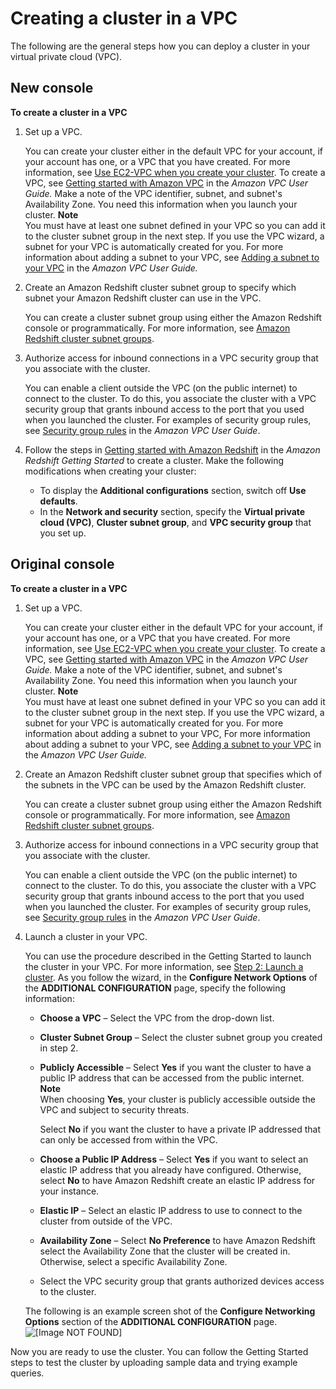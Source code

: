 # Creating a cluster in a VPC<a name="getting-started-cluster-in-vpc"></a>

The following are the general steps how you can deploy a cluster in your virtual private cloud \(VPC\)\. 

## New console<a name="cluster-vpc"></a>

**To create a cluster in a VPC**

1. Set up a VPC\.

   You can create your cluster either in the default VPC for your account, if your account has one, or a VPC that you have created\. For more information, see [Use EC2\-VPC when you create your cluster](working-with-clusters.md#cluster-platforms)\. To create a VPC, see [Getting started with Amazon VPC](https://docs.aws.amazon.com/vpc/latest/userguide/vpc-getting-started.html) in the *Amazon VPC User Guide\.* Make a note of the VPC identifier, subnet, and subnet's Availability Zone\. You need this information when you launch your cluster\. 
**Note**  
You must have at least one subnet defined in your VPC so you can add it to the cluster subnet group in the next step\. If you use the VPC wizard, a subnet for your VPC is automatically created for you\. For more information about adding a subnet to your VPC, see [Adding a subnet to your VPC](https://docs.aws.amazon.com/AmazonVPC/latest/UserGuide/VPC_Subnets.html#AddaSubnet) in the *Amazon VPC User Guide\.*

1. Create an Amazon Redshift cluster subnet group to specify which subnet your Amazon Redshift cluster can use in the VPC\.

   You can create a cluster subnet group using either the Amazon Redshift console or programmatically\. For more information, see [Amazon Redshift cluster subnet groups](working-with-cluster-subnet-groups.md)\.

1. Authorize access for inbound connections in a VPC security group that you associate with the cluster\.

   You can enable a client outside the VPC \(on the public internet\) to connect to the cluster\. To do this, you associate the cluster with a VPC security group that grants inbound access to the port that you used when you launched the cluster\. For examples of security group rules, see [Security group rules](https://docs.aws.amazon.com/AmazonVPC/latest/UserGuide/VPC_SecurityGroups.html#SecurityGroupRules) in the *Amazon VPC User Guide*\. 

1. Follow the steps in [Getting started with Amazon Redshift](https://docs.aws.amazon.com/redshift/latest/gsg/getting-started.html) in the *Amazon Redshift Getting Started* to create a cluster\. Make the following modifications when creating your cluster:
   + To display the **Additional configurations** section, switch off **Use defaults**\. 
   + In the **Network and security** section, specify the **Virtual private cloud \(VPC\)**, **Cluster subnet group**, and **VPC security group** that you set up\.

## Original console<a name="cluster-vpc-originalconsole"></a>

**To create a cluster in a VPC**

1. Set up a VPC\.

   You can create your cluster either in the default VPC for your account, if your account has one, or a VPC that you have created\. For more information, see [Use EC2\-VPC when you create your cluster](working-with-clusters.md#cluster-platforms)\. To create a VPC, see [Getting started with Amazon VPC](https://docs.aws.amazon.com/vpc/latest/userguide/vpc-getting-started.html) in the *Amazon VPC User Guide\.* Make a note of the VPC identifier, subnet, and subnet's Availability Zone\. You need this information when you launch your cluster\. 
**Note**  
You must have at least one subnet defined in your VPC so you can add it to the cluster subnet group in the next step\. If you use the VPC wizard, a subnet for your VPC is automatically created for you\. For more information about adding a subnet to your VPC, For more information about adding a subnet to your VPC, see [Adding a subnet to your VPC](https://docs.aws.amazon.com/AmazonVPC/latest/UserGuide/VPC_Subnets.html#AddaSubnet) in the *Amazon VPC User Guide\.*

1. Create an Amazon Redshift cluster subnet group that specifies which of the subnets in the VPC can be used by the Amazon Redshift cluster\.

   You can create a cluster subnet group using either the Amazon Redshift console or programmatically\. For more information, see [Amazon Redshift cluster subnet groups](working-with-cluster-subnet-groups.md)\.

1. Authorize access for inbound connections in a VPC security group that you associate with the cluster\.

   You can enable a client outside the VPC \(on the public internet\) to connect to the cluster\. To do this, you associate the cluster with a VPC security group that grants inbound access to the port that you used when you launched the cluster\. For examples of security group rules, see [Security group rules](https://docs.aws.amazon.com/AmazonVPC/latest/UserGuide/VPC_SecurityGroups.html#SecurityGroupRules) in the *Amazon VPC User Guide*\. 

1. Launch a cluster in your VPC\.

   You can use the procedure described in the Getting Started to launch the cluster in your VPC\. For more information, see [Step 2: Launch a cluster](https://docs.aws.amazon.com/redshift/latest/gsg/rs-gsg-launch-sample-cluster.html)\. As you follow the wizard, in the **Configure Network Options** of the **ADDITIONAL CONFIGURATION** page, specify the following information:
   + **Choose a VPC** – Select the VPC from the drop\-down list\.
   + **Cluster Subnet Group** – Select the cluster subnet group you created in step 2\.
   + **Publicly Accessible** – Select **Yes** if you want the cluster to have a public IP address that can be accessed from the public internet\. 
**Note**  
When choosing **Yes**, your cluster is publicly accessible outside the VPC and subject to security threats\. 

     Select **No** if you want the cluster to have a private IP addressed that can only be accessed from within the VPC\.  
   +  **Choose a Public IP Address** – Select **Yes** if you want to select an elastic IP address that you already have configured\. Otherwise, select **No** to have Amazon Redshift create an elastic IP address for your instance\. 
   +  **Elastic IP** – Select an elastic IP address to use to connect to the cluster from outside of the VPC\. 
   +  **Availability Zone** – Select **No Preference** to have Amazon Redshift select the Availability Zone that the cluster will be created in\. Otherwise, select a specific Availability Zone\. 
   + Select the VPC security group that grants authorized devices access to the cluster\.

   The following is an example screen shot of the **Configure Networking Options** section of the **ADDITIONAL CONFIGURATION** page\.  
![\[Image NOT FOUND\]](http://docs.aws.amazon.com/redshift/latest/mgmt/images/rs-clusters-launchcluster-30-vpc-configurenetworking.png)

Now you are ready to use the cluster\. You can follow the Getting Started steps to test the cluster by uploading sample data and trying example queries\.